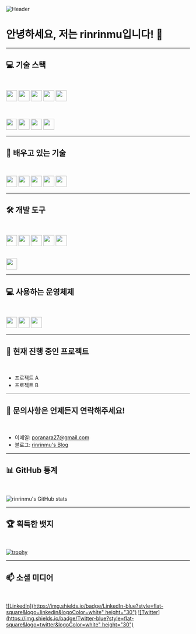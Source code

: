 ![Header](https://yourimageurl.com/banner.png)

# 안녕하세요, 저는 **rinrinmu**입니다! 👋

---

## 💻 기술 스택

<br>

<!-- 첫 번째 줄 (최대 5개 아이콘) -->
<img src="https://img.shields.io/badge/C++-00599C?style=flat-square&logo=C%2B%2B&logoColor=white" height="30"/> <img src="https://img.shields.io/badge/Python-3776AB?style=flat-square&logo=Python&logoColor=white" height="30"/> <img src="https://img.shields.io/badge/SQLite-003B57?style=flat-square&logo=SQLite&logoColor=white" height="30"/> <img src="https://img.shields.io/badge/MySQL-4479A1?style=flat-square&logo=MySQL&logoColor=white" height="30"/> <img src="https://img.shields.io/badge/SQLAlchemy-000000?style=flat-square&logo=SQLAlchemy&logoColor=white" height="30"/>

<br>

<!-- 두 번째 줄 -->
<img src="https://img.shields.io/badge/FastAPI-009688?style=flat-square&logo=FastAPI&logoColor=white" height="30"/> <img src="https://img.shields.io/badge/HTML5-E34F26?style=flat-square&logo=HTML5&logoColor=white" height="30"/> <img src="https://img.shields.io/badge/CSS3-1572B6?style=flat-square&logo=CSS3&logoColor=white" height="30"/> <img src="https://img.shields.io/badge/Raspberry&nbsp;Pi-A22846?style=flat-square&logo=Raspberry%20Pi&logoColor=white" height="30"/>

---

## 🌱 배우고 있는 기술

<br>

<img src="https://img.shields.io/badge/Node.js-339933?style=flat-square&logo=Node.js&logoColor=white" height="30"/> <img src="https://img.shields.io/badge/React-61DAFB?style=flat-square&logo=React&logoColor=black" height="30"/> <img src="https://img.shields.io/badge/Java-007396?style=flat-square&logo=Java&logoColor=white" height="30"/> <img src="https://img.shields.io/badge/Kotlin-0095D5?style=flat-square&logo=Kotlin&logoColor=white" height="30"/> <img src="https://img.shields.io/badge/OpenGL-5586A4?style=flat-square&logo=OpenGL&logoColor=white" height="30"/>

---

## 🛠 개발 도구

<br>

<!-- 첫 번째 줄 -->
<img src="https://img.shields.io/badge/PyCharm-000000?style=flat-square&logo=PyCharm&logoColor=white" height="30"/> <img src="https://img.shields.io/badge/IntelliJ&nbsp;IDEA-000000?style=flat-square&logo=IntelliJ%20IDEA&logoColor=white" height="30"/> <img src="https://img.shields.io/badge/Eclipse&nbsp;IDE-2C2255?style=flat-square&logo=Eclipse%20IDE&logoColor=white" height="30"/> <img src="https://img.shields.io/badge/Visual&nbsp;Studio-5C2D91?style=flat-square&logo=Visual%20Studio&logoColor=white" height="30"/> <img src="https://img.shields.io/badge/JetBrains-000000?style=flat-square&logo=JetBrains&logoColor=white" height="30"/>

<br>

<!-- 두 번째 줄 -->
<img src="https://img.shields.io/badge/Git-F05032?style=flat-square&logo=Git&logoColor=white" height="30"/>

---

## 💻 사용하는 운영체제

<br>

<img src="https://img.shields.io/badge/Windows-0078D6?style=flat-square&logo=Windows&logoColor=white" height="30"/> <img src="https://img.shields.io/badge/Fedora-294172?style=flat-square&logo=Fedora&logoColor=white" height="30"/> <img src="https://img.shields.io/badge/Raspbian-A22846?style=flat-square&logo=Raspberry%20Pi&logoColor=white" height="30"/>

---

## 🔭 현재 진행 중인 프로젝트

<br>

- 프로젝트 A
- 프로젝트 B

---

## 💬 문의사항은 언제든지 연락해주세요!

<br>

- 이메일: [poranara27@gmail.com](mailto:poranara27@gmail.com)
- 블로그: [rinrinmu's Blog](https://yourblogurl.com)

---

## 📊 GitHub 통계

<br>

![rinrinmu's GitHub stats](https://github-readme-stats.vercel.app/api?username=rinrinmu&show_icons=true&theme=tokyonight)

---

## 🏆 획득한 뱃지

<br>

[![trophy](https://github-profile-trophy.vercel.app/?username=rinrinmu&theme=onedark)](https://github.com/ryo-ma/github-profile-trophy)

---

## 📫 소셜 미디어

<br>

[![LinkedIn](https://img.shields.io/badge/LinkedIn-blue?style=flat-square&logo=linkedin&logoColor=white" height="30")](https://www.linkedin.com/in/yourprofile/) [![Twitter](https://img.shields.io/badge/Twitter-blue?style=flat-square&logo=twitter&logoColor=white" height="30")](https://twitter.com/yourprofile)
